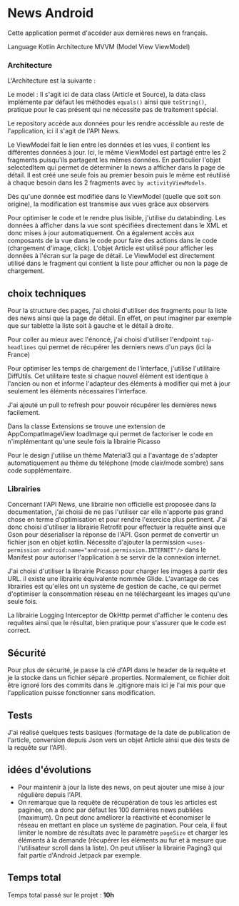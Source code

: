 # News Android

Cette application permet d'accéder aux dernières news en français.

Language Kotlin
Architecture MVVM (Model View ViewModel)

### Architecture

L'Architecture est la suivante :

Le model : Il s'agit ici de data class (Article et Source), la data class implémente par défaut les méthodes `equals()` ainsi que `toString()`, pratique pour le cas présent qui ne nécessite pas de traitement spécial.

Le repository accède aux données pour les rendre accéssible au reste de l'application, ici il s'agit de l'API News.

Le ViewModel fait le lien entre les données et les vues, il contient les différentes données à jour.
Ici, le même ViewModel est partagé entre les 2 fragments puisqu'ils partagent les mêmes données. En particulier l'objet selectedItem qui permet de déterminer la news a afficher dans la page de détail. Il est créé une seule fois au premier besoin puis le même est réutilisé à chaque besoin dans les 2 fragments avec `by activityViewModels`.

Dès qu'une donnée est modifiée dans le ViewModel (quelle que soit son origine), la modification est transmise aux vues grâce aux observers

Pour optimiser le code et le rendre plus lisible, j'utilise du databinding.
Les données à afficher dans la vue sont spécifiées directement dans le XML et donc mises à jour automatiquement. On a également accès aux composants de la vue dans le code pour faire des actions dans le code (chargement d'image, click).
L'objet Article est utilisé pour afficher les données à l'écran sur la page de détail.
Le ViewModel est directement utilisé dans le fragment qui contient la liste pour afficher ou non la page de chargement.

## choix techniques

Pour la structure des pages, j'ai choisi d'utiliser des fragments pour la liste des news ainsi que la page de détail. En effet, on peut imaginer par exemple que sur tablette la liste soit à gauche et le détail à droite.

Pour coller au mieux avec l'énoncé, j'ai choisi d'utiliser l'endpoint `top-headlines` qui permet de récupérer les derniers news d'un pays (ici la France)

Pour optimiser les temps de chargement de l'interface, j'utilise l'utilitaire DiffUtils.
Cet utilitaire teste si chaque nouvel élément est identique à l'ancien ou non et informe l'adapteur des éléments à modifier qui met à jour seulement les éléments nécessaires l'interface.

J'ai ajouté un pull to refresh pour pouvoir récupérer les dernières news facilement.

Dans la classe Extensions se trouve une extension de AppCompatImageView loadImage qui permet de factoriser le code en n'implémentant qu'une seule fois la librairie Picasso

Pour le design j'utilise un thème Material3 qui a l'avantage de s'adapter automatiquement au thème du téléphone (mode clair/mode sombre) sans code supplémentaire.

### Librairies

Concernant l'API News, une librairie non officielle est proposée dans la documentation, j'ai choisi de ne pas l'utiliser car elle n'apporte pas grand chose en terme d'optimisation et pour rendre l'exercice plus pertinent.
J'ai donc choisi d'utiliser la librairie Retrofit pour effectuer la requête ainsi que Gson pour déserialiser la réponse de l'API. Gson permet de convertir un fichier json en objet kotlin.
Nécessite d'ajouter la permission `<uses-permission android:name="android.permission.INTERNET"/>` dans le Manifest pour autoriser l'application à se servir de la connexion internet.

J'ai choisi d'utiliser la librairie Picasso pour charger les images à partir des URL. il existe une librairie équivalente nommée Glide. L'avantage de ces librairies est qu'elles ont un système de gestion de cache, ce qui permet d'optimiser la consommation réseau en ne téléchargeant les images qu'une seule fois.

La librairie Logging Interceptor de OkHttp permet d'afficher le contenu des requêtes ainsi que le résultat, bien pratique pour s'assurer que le code est correct.

## Sécurité

Pour plus de sécurité, je passe la clé d'API dans le header de la requête et je la stocke dans un fichier séparé .properties. Normalement, ce fichier doit être ignoré lors des commits dans le .gitignore mais ici je l'ai mis pour que l'application puisse fonctionner sans modification.

## Tests

J'ai réalisé quelques tests basiques (formatage de la date de publication de l'article, conversion depuis Json vers un objet Article ainsi que des tests de la requête sur l'API).

## idées d'évolutions

- Pour maintenir à jour la liste des news, on peut ajouter une mise à jour régulière depuis l'API.
- On remarque que la requête de récupération de tous les articles est paginée, on a donc par défaut les 100 dernières news publiées (maximum). On peut donc améliorer la réactivité et économiser le réseau en mettant en place un système de pagination.
  Pour cela, il faut limiter le nombre de résultats avec le paramètre `pageSize` et charger les éléments à la demande (récupérer les éléments au fur et à mesure que l'utilisateur scroll dans la liste).
  On peut utiliser la librairie Paging3 qui fait partie d'Android Jetpack par exemple.

## Temps total

Temps total passé sur le projet : **10h**